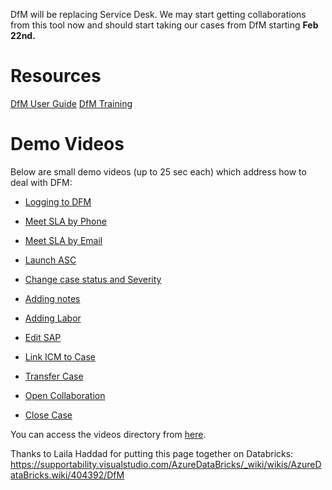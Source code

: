 DfM will be replacing Service Desk. We may start getting collaborations from this tool now and should start taking our cases from DfM starting **Feb **22nd.****

# Resources
[DfM User Guide](https://dev.azure.com/CSSToolsPM/Dynamics%20for%20Microsoft/_wiki/wikis/DfM/59/Welcome)
[DfM Training](https://microsoftlmsap2.lms.sapsf.com/learning/user/learning/program/viewProgramDetails.do?OWASP_CSRFTOKEN=SUTU-CI7F-FB1P-HPGN-FMTS-W1SW-V0ZQ-C1XJ&fromSF=Y&programID=DfM_Dynamics_365_for_CSS&menuGroup=Learning&menuItem=Cur&fromDeepLink=true&hideProgramDetailsBackLink=true)

# Demo Videos
Below are small demo videos (up to 25 sec each) which address how to deal with DFM:

- [Logging to DFM]( https://microsofteur-my.sharepoint.com/:v:/g/personal/alsaleh_microsoft_com/EW_jL_Rf8AhLmTJjz52CB1EBp9VOrLLJrIARFzvJ67V-Pw?e=D0g9zY)

- [Meet SLA by Phone]( https://microsofteur-my.sharepoint.com/:v:/g/personal/alsaleh_microsoft_com/ETk8f-KWbQJFm2KpEWs7qBgBZvm-JF9emd56ya_cT-IK3Q?e=abUVoo)

- [Meet SLA by Email]( https://microsofteur-my.sharepoint.com/:v:/g/personal/alsaleh_microsoft_com/ESL95X4KpsVMhzbZHOfA7vgBwALD9yGtknSyjGog9MJpTQ?e=qERRBJ)

- [Launch ASC]( https://microsofteur-my.sharepoint.com/:v:/g/personal/alsaleh_microsoft_com/EdR6htGEBmNApUD2AnDlnbMB6OVwLfut68g9ovzvB07sFg?e=MO53xe)

- [Change case status and Severity]( https://microsofteur-my.sharepoint.com/:v:/g/personal/alsaleh_microsoft_com/EaLcXz5xdMpPntEfvlW27KwBkiXbYJyFQzCWDwiHmNObTA?e=u713cd)

- [Adding notes]( https://microsofteur-my.sharepoint.com/:v:/g/personal/alsaleh_microsoft_com/EZXXi8p0LC9EmznUiqFycBcBnGWLQu9pQjiClNYxYEbXsg?e=k7i9R0)

- [Adding Labor]( https://microsofteur-my.sharepoint.com/:v:/g/personal/alsaleh_microsoft_com/EYu9SmBQl7lDjJ0bTWeOpDgB2a_JM52YoYG6Yrrdzz2wZQ?e=OrRJVP)

- [Edit SAP]( https://microsofteur-my.sharepoint.com/:v:/g/personal/alsaleh_microsoft_com/EQBQa20ZbXxLlhmVm6oNkysB3gmEjMs4JHcEXVs9GB2kbA?e=CfoBwZ)

- [Link ICM to Case]( https://microsofteur-my.sharepoint.com/:v:/g/personal/alsaleh_microsoft_com/EecioVSrRhZOhwvZE8IdxK0BiRdjlcZmi5D5712KzNn1aQ?e=awh0iD)

- [Transfer Case]( https://microsofteur-my.sharepoint.com/:v:/g/personal/alsaleh_microsoft_com/EepK-PAdQDxPlgj02UBEtzkB_PU_SMr3WlLXKQYMa8DzsA?e=WbAvfa)

- [Open Collaboration]( https://microsofteur-my.sharepoint.com/:v:/g/personal/alsaleh_microsoft_com/ESg5Sh0UBQRIn83D-LuXIEoBlZWP48AAAMO1h_QOWHwbTA?e=txhulO)

- [Close Case]( https://microsofteur-my.sharepoint.com/:v:/g/personal/alsaleh_microsoft_com/EcXNcSZKJUBKrobH5qrQ2bUBfDAegJ3TlVp2NtXbN2Rw5A?e=Rjo17r)

You can access the videos directory from [here](https://microsofteur-my.sharepoint.com/:f:/g/personal/alsaleh_microsoft_com/EgldWZVesCxCgej8LLSBGIQBMiAU6_GxCsFBykMPAeOPRQ?e=NdH840).


Thanks to Laila Haddad for putting this page together on Databricks: https://supportability.visualstudio.com/AzureDataBricks/_wiki/wikis/AzureDataBricks.wiki/404392/DfM
